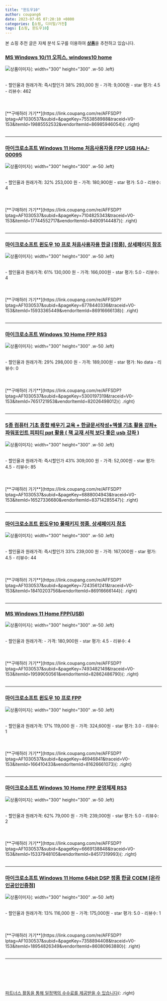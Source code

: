 ```yaml
---
title: "윈도우10"
author: coupang6
date: 2023-07-05 07:20:10 +0800
categories: [쇼핑, 디이털/가전]
tags: [쇼핑, 윈도우10]
---
```


본 쇼핑 추천 글은 자체 분석 도구를 이용하여 [**상품**](https://link.coupang.com/a/bao1ui)을 추천하고 있습니다.

### [MS Windows 10/11 오피스, windows10 home](https://link.coupang.com/re/AFFSDP?lptag=AF1030537&subid=&pageKey=7553858988&traceid=V0-153&itemId=19885552532&vendorItemId=86985946054)

![상품이미지](https://thumbnail7.coupangcdn.com/thumbnails/remote/230x230ex/image/vendor_inventory/745e/902e5cbd2715096814420cce8363a692fe97294d4e839694d587bdfdc389.jpg){: width="300" height="300" .w-50 .left}


<br>
- 할인율과 원래가격: 즉시할인가 38%  293,000   원
- 가격: 9,000원
- star 평가: 4.5
- 리뷰수: 462
<br>
<br>
<br>
<br>
[**구매하러 가기**](https://link.coupang.com/re/AFFSDP?lptag=AF1030537&subid=&pageKey=7553858988&traceid=V0-153&itemId=19885552532&vendorItemId=86985946054){: .right}
<br>
<br>

---

### [마이크로소프트 Windows 11 Home 처음사용자용 FPP USB HAJ-00095](https://link.coupang.com/re/AFFSDP?lptag=AF1030537&subid=&pageKey=7104825343&traceid=V0-153&itemId=17744552717&vendorItemId=84909144487)

![상품이미지](https://thumbnail8.coupangcdn.com/thumbnails/remote/230x230ex/image/vendor_inventory/5420/881d6f9df7908ae2b8d71d5f7cb4adfc9ad106795bb945ed133967b50208.jpg){: width="300" height="300" .w-50 .left}


<br>
- 할인율과 원래가격: 32%  253,000   원
- 가격: 180,900원
- star 평가: 5.0
- 리뷰수: 4
<br>
<br>
<br>
<br>
[**구매하러 가기**](https://link.coupang.com/re/AFFSDP?lptag=AF1030537&subid=&pageKey=7104825343&traceid=V0-153&itemId=17744552717&vendorItemId=84909144487){: .right}
<br>
<br>

---

### [마이크로소프트 윈도우 10 프로 처음사용자용 한글 [정품], 상세페이지 참조](https://link.coupang.com/re/AFFSDP?lptag=AF1030537&subid=&pageKey=6778440336&traceid=V0-153&itemId=15933365449&vendorItemId=86916666138)

![상품이미지](https://thumbnail10.coupangcdn.com/thumbnails/remote/230x230ex/image/vendor_inventory/fda3/57a994360bd70b6fbae0f908d8773a9fe6dec2b8f3dc7fca12bb86fd5c52.jpeg){: width="300" height="300" .w-50 .left}


<br>
- 할인율과 원래가격: 61%  130,000   원
- 가격: 166,000원
- star 평가: 5.0
- 리뷰수: 4
<br>
<br>
<br>
<br>
[**구매하러 가기**](https://link.coupang.com/re/AFFSDP?lptag=AF1030537&subid=&pageKey=6778440336&traceid=V0-153&itemId=15933365449&vendorItemId=86916666138){: .right}
<br>
<br>

---

### [마이크로소프트 Windows 10 Home FPP RS3](https://link.coupang.com/re/AFFSDP?lptag=AF1030537&subid=&pageKey=5300197319&traceid=V0-153&itemId=7651721953&vendorItemId=82026498012)

![상품이미지](https://thumbnail10.coupangcdn.com/thumbnails/remote/230x230ex/image/vendor_inventory/96b9/53512f5c55a210b8b0a6b6bcc25b2ad2fb08b16eb89742bfebc37a143c7f.jpg){: width="300" height="300" .w-50 .left}


<br>
- 할인율과 원래가격: 29%  298,000   원
- 가격: 189,000원
- star 평가: No data
- 리뷰수: 0
<br>
<br>
<br>
<br>
[**구매하러 가기**](https://link.coupang.com/re/AFFSDP?lptag=AF1030537&subid=&pageKey=5300197319&traceid=V0-153&itemId=7651721953&vendorItemId=82026498012){: .right}
<br>
<br>

---

### [5종 컴퓨터 기초 종합 배우기 교육 + 한글문서작성+엑셀 기초 활용 강좌+ 파워포인트 피피티 ppt 활용 ( 책 교재 서적 보다 좋은 usb 강좌 )](https://link.coupang.com/re/AFFSDP?lptag=AF1030537&subid=&pageKey=6888004943&traceid=V0-153&itemId=16527336680&vendorItemId=83714285547)

![상품이미지](https://thumbnail7.coupangcdn.com/thumbnails/remote/230x230ex/image/vendor_inventory/e850/c395c6ec9fd25968aacfd628c7cc72fee1cb4305917eaa8c2534e70234fa.jpg){: width="300" height="300" .w-50 .left}


<br>
- 할인율과 원래가격: 즉시할인가 43%  309,000   원
- 가격: 52,000원
- star 평가: 4.5
- 리뷰수: 85
<br>
<br>
<br>
<br>
[**구매하러 가기**](https://link.coupang.com/re/AFFSDP?lptag=AF1030537&subid=&pageKey=6888004943&traceid=V0-153&itemId=16527336680&vendorItemId=83714285547){: .right}
<br>
<br>

---

### [마이크로소프트 윈도우10 풀패키지 정품, 상세페이지 참조](https://link.coupang.com/re/AFFSDP?lptag=AF1030537&subid=&pageKey=7243561241&traceid=V0-153&itemId=18410203756&vendorItemId=86916666144)

![상품이미지](https://thumbnail7.coupangcdn.com/thumbnails/remote/230x230ex/image/vendor_inventory/e1e2/309b6b160196178b32cc2abe08198dfa1f26b6e78af06e646f1018a74df1.jpeg){: width="300" height="300" .w-50 .left}


<br>
- 할인율과 원래가격: 즉시할인가 33%  239,000   원
- 가격: 167,000원
- star 평가: 4.5
- 리뷰수: 44
<br>
<br>
<br>
<br>
[**구매하러 가기**](https://link.coupang.com/re/AFFSDP?lptag=AF1030537&subid=&pageKey=7243561241&traceid=V0-153&itemId=18410203756&vendorItemId=86916666144){: .right}
<br>
<br>

---

### [MS Windows 11 Home FPP(USB)](https://link.coupang.com/re/AFFSDP?lptag=AF1030537&subid=&pageKey=7493482149&traceid=V0-153&itemId=19599050561&vendorItemId=82862486790)

![상품이미지](https://thumbnail6.coupangcdn.com/thumbnails/remote/230x230ex/image/vendor_inventory/caf2/701e09f8eb0f8190027ff64b0072d321018ee3a3ca17dcab80685e6cac54.jpg){: width="300" height="300" .w-50 .left}


<br>
- 할인율과 원래가격: 
- 가격: 180,900원
- star 평가: 4.5
- 리뷰수: 4
<br>
<br>
<br>
<br>
[**구매하러 가기**](https://link.coupang.com/re/AFFSDP?lptag=AF1030537&subid=&pageKey=7493482149&traceid=V0-153&itemId=19599050561&vendorItemId=82862486790){: .right}
<br>
<br>

---

### [마이크로소프트 윈도우 10 프로 FPP](https://link.coupang.com/re/AFFSDP?lptag=AF1030537&subid=&pageKey=46946841&traceid=V0-153&itemId=166410433&vendorItemId=81626661073)

![상품이미지](https://thumbnail8.coupangcdn.com/thumbnails/remote/230x230ex/image/vendor_inventory/7d26/f1d63d864a0259fbbbc2536db806dfacb1141fe07d85aaa2cd818fe65211.jpg){: width="300" height="300" .w-50 .left}


<br>
- 할인율과 원래가격: 17%  119,000   원
- 가격: 324,600원
- star 평가: 3.0
- 리뷰수: 1
<br>
<br>
<br>
<br>
[**구매하러 가기**](https://link.coupang.com/re/AFFSDP?lptag=AF1030537&subid=&pageKey=46946841&traceid=V0-153&itemId=166410433&vendorItemId=81626661073){: .right}
<br>
<br>

---

### [마이크로소프트 Windows 10 Home FPP 운영체제 RS3](https://link.coupang.com/re/AFFSDP?lptag=AF1030537&subid=&pageKey=6669138848&traceid=V0-153&itemId=15337948105&vendorItemId=84517319993)

![상품이미지](https://thumbnail6.coupangcdn.com/thumbnails/remote/230x230ex/image/vendor_inventory/8f5d/53bea295e86470b9edab53813db334a0276dcbda260a80fd7bf3b164113d.jpg){: width="300" height="300" .w-50 .left}


<br>
- 할인율과 원래가격: 62%  79,000   원
- 가격: 239,000원
- star 평가: 5.0
- 리뷰수: 2
<br>
<br>
<br>
<br>
[**구매하러 가기**](https://link.coupang.com/re/AFFSDP?lptag=AF1030537&subid=&pageKey=6669138848&traceid=V0-153&itemId=15337948105&vendorItemId=84517319993){: .right}
<br>
<br>

---

### [마이크로소프트 Windows 11 Home 64bit DSP 정품 한글 COEM [온라인공인인증점]](https://link.coupang.com/re/AFFSDP?lptag=AF1030537&subid=&pageKey=7358894408&traceid=V0-153&itemId=18954826349&vendorItemId=86080963880)

![상품이미지](https://thumbnail9.coupangcdn.com/thumbnails/remote/230x230ex/image/vendor_inventory/5a00/0fc4a192aff7561680bc043f9163ac9d6f59a3e1c24b3c924773db52010d.png){: width="300" height="300" .w-50 .left}


<br>
- 할인율과 원래가격: 13%  116,000   원
- 가격: 175,000원
- star 평가: 5.0
- 리뷰수: 1
<br>
<br>
<br>
<br>
[**구매하러 가기**](https://link.coupang.com/re/AFFSDP?lptag=AF1030537&subid=&pageKey=7358894408&traceid=V0-153&itemId=18954826349&vendorItemId=86080963880){: .right}
<br>
<br>

---
<br><br><br><br><br> [파트너스 활동을 통해 일정액의 수수료를 제공받을 수 있습니다](https://link.coupang.com/a/bao1ui){: .right}